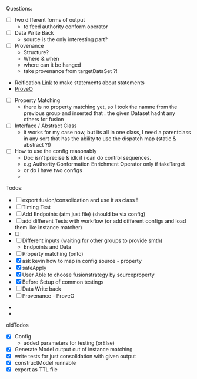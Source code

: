 Questions:
- [ ] two different forms of output
  - to feed authority conform operator
- [ ] Data Write Back
  - source is the only interesting part?
- [ ] Provenance 
  - Structure?
  - Where & when 
  - where can it be hanged
  - take provenance from targetDataSet ?!
- Reification [Link](https://www.w3.org/wiki/RdfReification) to make statements about statements 
- [ProveO](https://www.w3.org/TR/prov-o/)
- [ ] Property Matching
  - there is no property matching yet, so I took the namne from the previous group and inserted that .
    the given Dataset hadnt any others for fusion
- [ ] Interface / Abstract Class
  - it works for my case now, but its all in one class, I need a parentclass in any sort that has the ability to use the
     dispatch map (static & abstract ?!)
- [ ] How to use the config reasonably
  - Doc isn't precise & idk if i can do control sequences.
  - e.g  Authority Conformation Enrichment Operator only if takeTarget
  - or do i have two configs
  - 


Todos:

- [ ]  export fusion/consolidation and use it as class !
- [ ] Timing Test
- [ ] Add Endpoints (atm just file) (should be via config)
- [ ] add different Tests with workflow (or add different configs and load them like instance matcher)
- [ ]
- [ ] Different inputs (waiting for other groups to provide smth)
  - Endpoints and Data 
- [ ] Property matching (onto)
- [x] ask kevin how to map in config source - property 
- [x] safeApply
- [x] User Able to choose fusionstrategy by sourceproperty 
- [x] Before Setup of common testings
- [ ] Data Write back 
- [ ] Provenance - ProveO
- 
- 

oldTodos

- [x] Config
  - added parameters for testing (orElse)
- [x] Generate Model output out of instance matching
- [x] write tests for just consolidation with given output
- [x]  constructModel runnable
- [x] export as TTL file

